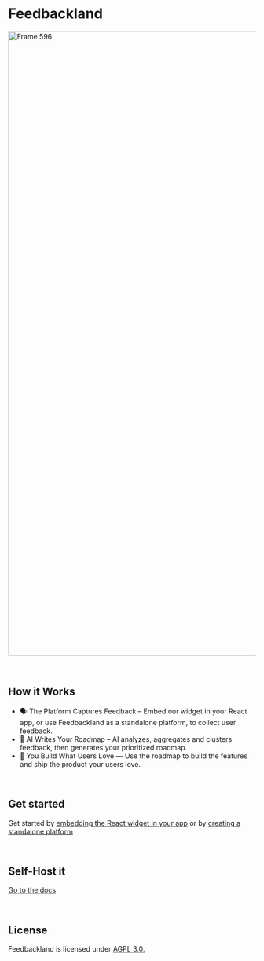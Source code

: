 # Feedbackland

<img width="2473" height="1272" alt="Frame 596" src="https://github.com/user-attachments/assets/c6b2f92f-6eef-473f-84be-1ce87aeca34b" />

&nbsp;

## How it Works

- 🗣️ The Platform Captures Feedback – Embed our widget in your React app, or use Feedbackland as a standalone platform, to collect user feedback.
- 🤖 AI Writes Your Roadmap – AI analyzes, aggregates and clusters feedback, then generates your prioritized roadmap.
- 🚀 You Build What Users Love — Use the roadmap to build the features and ship the product your users love.

&nbsp;
&nbsp;
&nbsp;

## Get started

Get started by [embedding the React widget in your app](http://feedbackland.com/#embed) or by [creating a standalone platform](https://get-started.feedbackland.com/)

&nbsp;
&nbsp;
&nbsp;

## Self-Host it

[Go to the docs](https://github.com/feedbackland/feedbackland/blob/main/SELFHOSTING.md)

&nbsp;
&nbsp;
&nbsp;

## License

Feedbackland is licensed under [AGPL 3.0.](https://github.com/feedbackland/feedbackland?tab=AGPL-3.0-1-ov-file)
